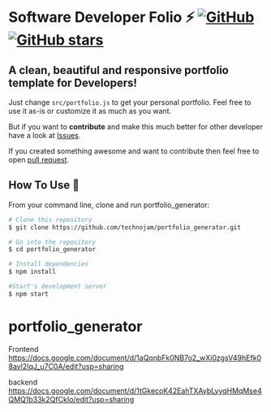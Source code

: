 # Software Developer Folio ⚡️ [![GitHub](https://img.shields.io/github/license/technojam/portfolio_generator?color=blue)](https://github.com/technojam/portfolio_generator/blob/master/LICENSE) [![GitHub stars](https://img.shields.io/github/stars/technojam/portfolio_generator)](https://github.com/technojam/portfolio_generator/stargazers) 

## A clean, beautiful and responsive portfolio template for Developers!



Just change `src/portfolio.js` to get your personal portfolio. Feel free to use it as-is or customize it as much as you want.

But if you want to **contribute** and make this much better for other developer have a look at [Issues](https://github.com/technojam/portfolio_generator/issues).


If you created something awesome and want to contribute then feel free to open  [pull request](https://github.com/technojam/portfolio_generator/pulls).



## How To Use 🔧

From your command line, clone and run portfolio_generator:

```bash
# Clone this repository
$ git clone https://github.com/technojam/portfolio_generator.git

# Go into the repository
$ cd portfolio_generator

# Install dependencies
$ npm install

#Start's development server
$ npm start
```



# portfolio_generator

Frontend
https://docs.google.com/document/d/1aQqnbFk0NB7o2_wXi0zgsV49hEfk08avl2IqJ_u7C0A/edit?usp=sharing

backend
https://docs.google.com/document/d/1tGkecoK42EahTXAybLyyqHMqMse4QMQ1b33k2QfCkIo/edit?usp=sharing
